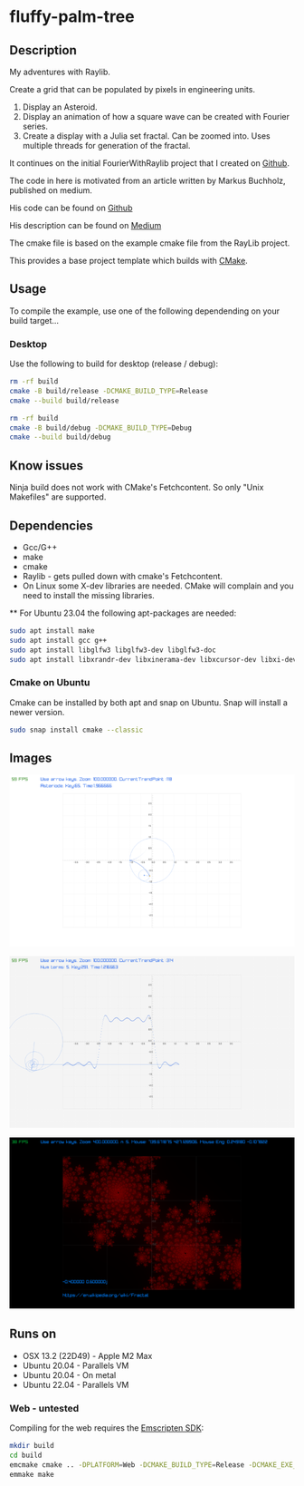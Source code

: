 # fluffy-palm-tree

## Description

My adventures with Raylib.

Create a grid that can be populated by pixels in engineering units.

1. Display an Asteroid.
2. Display an animation of how a square wave can be created with Fourier series.
3. Create a display with a Julia set fractal. Can be zoomed into. Uses multiple threads
   for generation of the fractal.

It continues on the initial FourierWithRaylib project that
I created on [Github](https://github.com/willyclarke/fourierserieswithraylib.git).

The code in here is motivated from an article written by Markus Buchholz, published on medium.

His code can be found on [Github](https://github.com/markusbuchholz/Fourier-Series-in-Cpp-ImGui)

His description can be found on [Medium](https://markus-x-buchholz.medium.com/fourier-series-in-c-imgui-1587e866586e)

The cmake file is based on the example cmake file from the RayLib project.

This provides a base project template which builds with [CMake](https://cmake.org).

## Usage

To compile the example, use one of the following dependending on your build target...

### Desktop

Use the following to build for desktop (release / debug):

``` bash
rm -rf build
cmake -B build/release -DCMAKE_BUILD_TYPE=Release
cmake --build build/release
```

``` bash
rm -rf build
cmake -B build/debug -DCMAKE_BUILD_TYPE=Debug
cmake --build build/debug
```

## Know issues

Ninja build does not work with CMake's Fetchcontent. So only "Unix Makefiles" are supported.

## Dependencies

* Gcc/G++
* make
* cmake
* Raylib - gets pulled down with cmake's Fetchcontent.
* On Linux some X-dev libraries are needed. CMake will complain and you need to install the missing libraries.

** For Ubuntu 23.04 the following apt-packages are needed:
```bash
sudo apt install make
sudo apt install gcc g++
sudo apt install libglfw3 libglfw3-dev libglfw3-doc
sudo apt install libxrandr-dev libxinerama-dev libxcursor-dev libxi-dev
```
### Cmake on Ubuntu
Cmake can be installed by both apt and snap on Ubuntu. Snap will install a newer version.
```bash
sudo snap install cmake --classic
```

## Images

![Screenshot of Asteroide Plot](assets/UpdateDrawFrameAsteroid.png)

![Screenshot of Fourier Plot](assets/UpdateDrawFrameFourier.png)

![Screenshot of Julia set Fractal Plot](assets/UpdateDrawFrameFractal640.png)

## Runs on

* OSX 13.2 (22D49) - Apple M2 Max
* Ubuntu 20.04 - Parallels VM
* Ubuntu 20.04 - On metal
* Ubuntu 22.04 - Parallels VM

### Web - untested

Compiling for the web requires the [Emscripten SDK](https://emscripten.org/docs/getting_started/downloads.html):

``` bash
mkdir build
cd build
emcmake cmake .. -DPLATFORM=Web -DCMAKE_BUILD_TYPE=Release -DCMAKE_EXE_LINKER_FLAGS="-s USE_GLFW=3" -DCMAKE_EXECUTABLE_SUFFIX=".html"
emmake make
```
